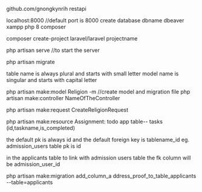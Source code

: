 github.com/gnongkynrih
restapi

localhost:8000 //default port is 8000
create database dbname
dbeaver
xampp php 8
composer

composer create-project laravel/laravel projectname

php artisan serve //to start the server

php artisan migrate

table name is always plural and starts with small letter
model name is singular and starts with capital letter

php artisan make:model Religion -m //create model and migration file
php artisan make:controller NameOfTheController

php artisan make:request CreateReligionRequest

php artisan make:resource
Assignment:
todo app
table-- tasks (id,taskname,is_completed)

the default pk is always id
and the default foreign key is tablename_id
eg. admission_users table pk is id

in the applicants table to link with admission users table the fk column will be admission_user_id

php artisan make:migration add_column_a
ddress_proof_to_table_applicants --table=applicants

